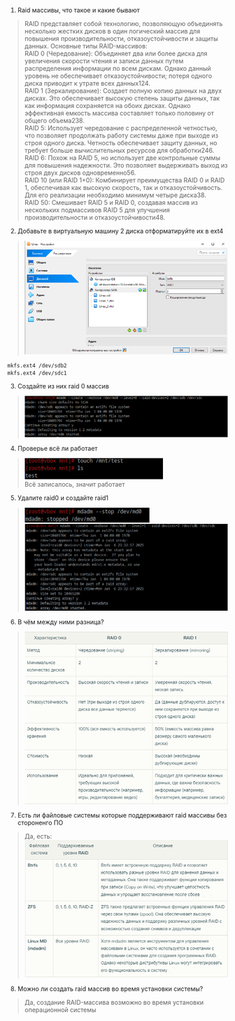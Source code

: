 1. Raid массивы, что такое и какие бывают
>RAID представляет собой технологию, позволяющую объединять несколько жестких дисков в один логический массив для повышения производительности, отказоустойчивости и защиты данных.
>Основные типы RAID-массивов:<br />
>RAID 0 (Чередование): Объединяет два или более диска для увеличения скорости чтения и записи данных путем распределения информации по всем дискам. Однако данный уровень не обеспечивает отказоустойчивости; потеря одного диска приводит к утрате всех данных124.<br />
>RAID 1 (Зеркалирование): Создает полную копию данных на двух дисках. Это обеспечивает высокую степень защиты данных, так как информация сохраняется на обоих дисках. Однако эффективная емкость массива составляет только половину от общего объема238.<br />
>RAID 5: Использует чередование с распределенной четностью, что позволяет продолжать работу системы даже при выходе из строя одного диска. Четность обеспечивает защиту данных, но требует больше вычислительных ресурсов для обработки246.<br />
>RAID 6: Похож на RAID 5, но использует две контрольные суммы для повышения надежности. Это позволяет выдерживать выход из строя двух дисков одновременно56.<br />
>RAID 10 (или RAID 1+0): Комбинирует преимущества RAID 0 и RAID 1, обеспечивая как высокую скорость, так и отказоустойчивость. Для его реализации необходимо минимум четыре диска38.<br />
>RAID 50: Смешивает RAID 5 и RAID 0, создавая массив из нескольких подмассивов RAID 5 для улучшения производительности и отказоустойчивости48.<br />
2. Добавьте в виртуальную машину 2 диска отформатируйте их в ext4<br />
>![alt text](https://github.com/kryfaertop/Tasks_241/blob/my-report/3-File%20systems_answer/screenshot/16.png?raw=true)<br />
```bash
mkfs.ext4 /dev/sdb2
mkfs.ext4 /dev/sdc1
```
3. Создайте из них raid 0 массив<br />
>![alt text](https://github.com/kryfaertop/Tasks_241/blob/my-report/3-File%20systems_answer/screenshot/17.png?raw=true)<br />
4. Проверье всё ли работает<br />
>![alt text](https://github.com/kryfaertop/Tasks_241/blob/my-report/3-File%20systems_answer/screenshot/18.png?raw=true)<br />
>Всё записалось, значит работает
5. Удалите raid0 и создайте raid1<br />
>![alt text](https://github.com/kryfaertop/Tasks_241/blob/my-report/3-File%20systems_answer/screenshot/19.png?raw=true)<br />
>![alt text](https://github.com/kryfaertop/Tasks_241/blob/my-report/3-File%20systems_answer/screenshot/20.png?raw=true)<br />
6. В чём между ними разница?<br />
>![alt text](https://github.com/kryfaertop/Tasks_241/blob/my-report/3-File%20systems_answer/screenshot/21.png?raw=true)<br />
7. Есть ли файловые системы которые поддерживают raid массивы без стороненго ПО
>Да, есть:<br />
>![alt text](https://github.com/kryfaertop/Tasks_241/blob/my-report/3-File%20systems_answer/screenshot/22.png?raw=true)<br />
8. Можно ли создать raid массив во время установки системы?
>Да, создание RAID-массива возможно во время установки операционной системы
